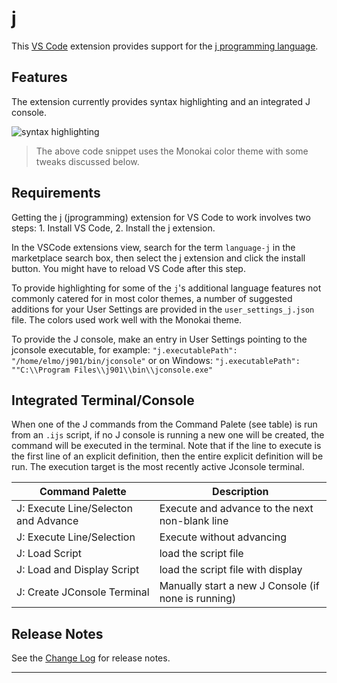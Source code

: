 # j

This [VS Code](https://code.visualstudio.com) extension provides support for the [j programming language](http://www.jsoftware.com/).

## Features

The extension currently provides syntax highlighting and an integrated J console.

![syntax highlighting](images/syntaxhilite.png)
>The above code snippet uses the Monokai color theme with some tweaks discussed below.

## Requirements

Getting the j (jprogramming) extension for VS Code to work involves two steps: 1.
Install VS Code, 2. Install the j extension.

In the VSCode extensions view, search for the term ``language-j`` in the marketplace
search box, then select the j extension and click the install button.
You might have to reload VS Code after this step.

To provide highlighting for some of the ``j``'s additional language features not commonly catered for in most color themes, a number of suggested additions for your User Settings are provided in the ``user_settings_j.json`` file. The colors used work well with the Monokai theme.

To provide the J console,  make an entry in User Settings pointing to the jconsole executable, for example: ``"j.executablePath": "/home/elmo/j901/bin/jconsole"`` or on Windows:
``"j.executablePath": ""C:\\Program Files\\j901\\bin\\jconsole.exe"``

## Integrated Terminal/Console

When one of the J commands from the Command Palete (see table) is run from an `.ijs` script, if no J console is running a new one will be created, the command will be executed in the terminal. Note that if the line to execute is the first line of an explicit definition, then the entire explicit definition will be run. The execution target is the most recently active Jconsole terminal.

| Command Palette                      | Description                                         |
| ------------------------------------ | --------------------------------------------------- |
| J: Execute Line/Selecton and Advance | Execute and advance to the next non-blank line      |
| J: Execute Line/Selection            | Execute without advancing                           |
| J: Load Script                       | load the script file                                |
| J: Load and Display Script           | load the script file with display                   |
| J: Create JConsole Terminal          | Manually start a new J Console (if none is running) |


## Release Notes

See the [Change Log](CHANGELOG.md) for release notes.

-----------------------------------------------------------------------------------------------------------
